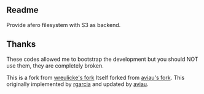 ## Readme

Provide afero filesystem with S3 as backend.

## Thanks

These codes allowed me to bootstrap the development but you should NOT use them, they are completely broken.

This is a fork from [wreulicke's fork](https://github.com/wreulicke/afero-s3)
Itself forked from [aviau's fork](https://github.com/aviau/).
This originally implemented by [rgarcia](https://github.com/rgarcia) and updated by [aviau](https://github.com/aviau).

